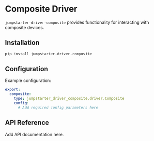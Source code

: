 # Composite Driver

`jumpstarter-driver-composite` provides functionality for interacting with composite devices.

## Installation

```bash
pip install jumpstarter-driver-composite
```

## Configuration

Example configuration:

```yaml
export:
  composite:
    type: jumpstarter_driver_composite.driver.Composite
    config:
      # Add required config parameters here
```

## API Reference

Add API documentation here.
